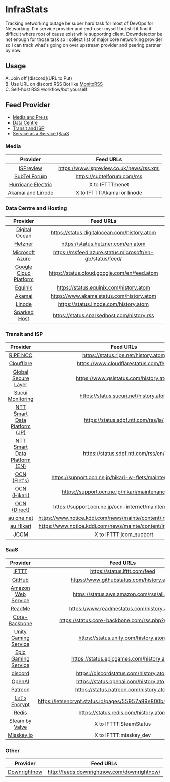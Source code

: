 # InfraStats
Tracking networking outage be super hard task for most of DevOps for Networking.
I'm service provider and end-user myself but still it find it difficult where root of cause exist while supporting client.
Downdetector be not enough for those task so I collect list of major core networking provider so I can track what's going on over upstream provider and peering partner by now.

## Usage
 A. Join off [discord](URL to Put)  
 B. Use URL on discord RSS Bot like [MonitoRSS](https://monitorss.xyz/)  
 C. Self-host RSS workflow/bot yourself

## Feed Provider
- [Media and Press](#media)
- [Data Centre](#data-centre-and-hosting)
- [Transit and ISP](#transit-and-isp)
- [Service as a Service (SaaS](#saas)

### Media
| Provider | Feed URLs |
| :-------------: | :-------------: |
| [ISPreview](https://www.ispreview.co.uk/) | https://www.ispreview.co.uk/news/rss.xml |
| [SubTel Forum](https://subtelforum.com/) | https://subtelforum.com/rss |
| [Hurricane Electric](http://he.net/) | X to IFTTT:henet |
| [Akamai](https://www.akamai.com/) and [Linode](https://www.linode.com/) | X to IFTTT:Akamai or linode |

### Data Centre and Hosting
| Provider | Feed URLs |
| :-------------: | :-------------: |
| [Digital Ocean](https://digitalocean.com/) | https://status.digitalocean.com/history.atom |
| [Hetzner](https://www.hetzner.com/) | https://status.hetzner.com/en.atom |
| [Microsoft Azure](https://azure.microsoft/) | https://rssfeed.azure.status.microsoft/en-gb/status/feed/ |
| [Google Cloud Platform](https://cloud.google.com/) | https://status.cloud.google.com/en/feed.atom |
| [Equinix](https://equinix.com/) | https://status.equinix.com/history.atom |
| [Akamai](https://www.akamai.com/) | https://www.akamaistatus.com/history.atom |
| [Linode](https://www.linode.com/) | https://status.linode.com/history.atom |
| [Sparked Host](https://sparkedhost.com/) | https://status.sparkedhost.com/history.rss |


### Transit and ISP
| Provider | Feed URLs |
| :-------------: | :-------------: |
| [RIPE NCC](https://ripe.net/) | https://status.ripe.net/history.atom |
| [Cloufflare](https://www.cloudflare.com/) | https://www.cloudflarestatus.com/feed |
| [Global Secure Layer](https://globalsecurelayer.com/) | https://www.gslstatus.com/history.atom |
| [Sucui Monitoring](https://sucuri.net/) | https://status.sucuri.net/history.atom |
| [NTT Smart Data Platform (JP)](https://sdpf.ntt.com/) | https://status.sdpf.ntt.com/rss/ja/ |
| [NTT Smart Data Platform (EN)](https://sdpf.ntt.com/) | https://status.sdpf.ntt.com/rss/en/ |
| [OCN (Flet's)](https://ocn.ne.jp/) | https://support.ocn.ne.jp/hikari-w-flets/maintenance/list/rss |
| [OCN (Hikari)](https://ocn.ne.jp/) | https://support.ocn.ne.jp/hikari/maintenance/list/rss |
| [OCN (Direct)](https://ocn.ne.jp/) | https://support.ocn.ne.jp/ocn-internet/maintenance/list/rss |
| [au one net](https://www.au.com/) | https://www.notice.kddi.com/news/mainte/content/info/k/auonenet.xml |
| [au Hikari](https://www.au.com/) | https://www.notice.kddi.com/news/mainte/content/info/k/hikarione.xml |
| [JCOM](https://www.jcom.co.jp/) | X to IFTTT:jcom_support |


### SaaS
| Provider | Feed URLs |
| :-------------: | :-------------: |
| [IFTTT](https://ifttt.com/) | https://status.ifttt.com/feed |
| [GitHub](https://www.github.com/) | https://www.githubstatus.com/history.atom |
| [Amazon Web Service](https://aws.amazon.com/) | https://status.aws.amazon.com/rss/all.rss |
| [ReadMe](https://readme.com/) | https://www.readmestatus.com/history.atom |
| [Core-Backbone](https://core-backbone.com/) | https://status.core-backbone.com/rss.php?mode=all |
| [Unity Gaming Service](https://unity.com/) | https://status.unity.com/history.atom |
| [Epic Gaming Service](https://epicgames.com/) | https://status.epicgames.com/history.atom |
| [discord](https://discord.com/) | https://discordstatus.com/history.atom |
| [OpenAI](https://openai.com/) | https://status.openai.com/history.atom |
| [Patreon](https://patreon.com/) | https://status.patreon.com/history.atom |
| [Let's Encrypt](https://letsencrypt.org/) | https://letsencrypt.status.io/pages/55957a99e800baa4470002da/rss |
| [Redis](https://redis.com/) | https://status.redis.com/history.atom |
| [Steam](https://store.steampowered.com/) by [Valve](https://www.valvesoftware.com/) | X to IFTTT:SteamStatus |
| [Misskey.io](https://misskey.io/) | X to IFTTT:misskey_dev |


### Other
| Provider | Feed URLs |
| :-------------: | :-------------: |
| [Downrightnow](http://downrightnow.com/) | http://feeds.downrightnow.com/downrightnow/ |
